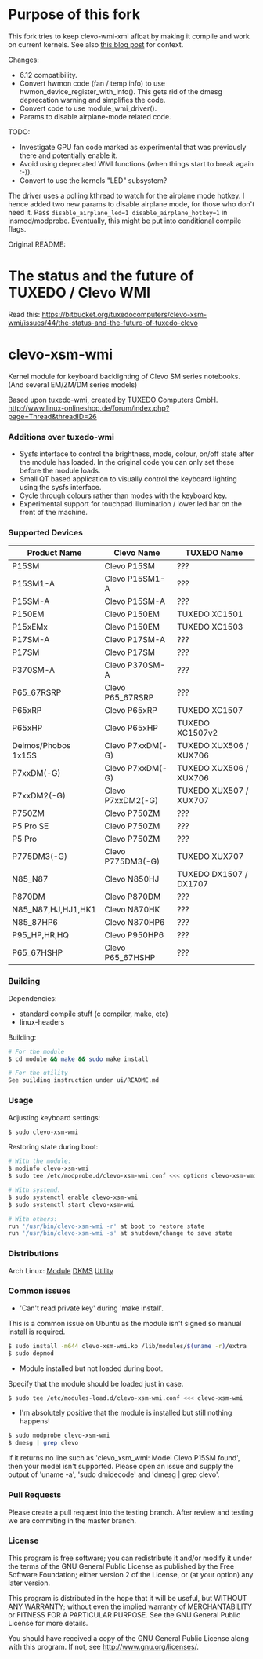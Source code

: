 # Purpose of this fork
This fork tries to keep clevo-wmi-xmi afloat by making it compile and work on current kernels.
See also [this blog post](https://quitesimple.org/page/fork-clevo-xsm-wmi-driver) for context.
    
Changes:
- 6.12 compatibility.
- Convert hwmon code (fan / temp info) to use hwmon_device_register_with_info(). This gets rid of the dmesg deprecation warning and simplifies the code.
- Convert code to use module_wmi_driver().
- Params to disable airplane-mode related code. 
    
TODO:  
- Investigate GPU fan code marked as experimental that was previously there and potentially enable it. 
- Avoid using deprecated WMI functions (when things start to break again :-)). 
- Convert to use the kernels "LED" subsystem? 
    
The driver uses a polling kthread to watch for the airplane mode hotkey. I hence added two new params to disable airplane mode,
for those who don't need it. Pass `disable_airplane_led=1 disable_airplane_hotkey=1` in insmod/modprobe. Eventually, this might be put into conditional compile flags.

Original README:

# The status and the future of TUXEDO / Clevo WMI
Read this:
https://bitbucket.org/tuxedocomputers/clevo-xsm-wmi/issues/44/the-status-and-the-future-of-tuxedo-clevo

# clevo-xsm-wmi

Kernel module for keyboard backlighting of Clevo SM series notebooks.
(And several EM/ZM/DM series models)

Based upon tuxedo-wmi, created by TUXEDO Computers GmbH.
http://www.linux-onlineshop.de/forum/index.php?page=Thread&threadID=26

### Additions over tuxedo-wmi
* Sysfs interface to control the brightness, mode, colour,
  on/off state after the module has loaded.
  In the original code you can only set these before the module loads.
* Small QT based application to visually control the keyboard lighting using the sysfs interface.
* Cycle through colours rather than modes with the keyboard key.
* Experimental support for touchpad illumination / lower led bar on the front of the machine.

### Supported Devices

| Product Name         | Clevo Name             | TUXEDO Name            |
|----------------------|------------------------|------------------------|
| P15SM                | Clevo P15SM            | ???                    |
| P15SM1-A             | Clevo P15SM1-A         | ???                    |
| P15SM-A              | Clevo P15SM-A          | ???                    |
| P150EM               | Clevo P150EM           | TUXEDO XC1501          |
| P15xEMx              | Clevo P150EM           | TUXEDO XC1503          |
| P17SM-A              | Clevo P17SM-A          | ???                    |
| P17SM                | Clevo P17SM            | ???                    |
| P370SM-A             | Clevo P370SM-A         | ???                    |
| P65_67RSRP           | Clevo P65_67RSRP       | ???                    |
| P65xRP               | Clevo P65xRP           | TUXEDO XC1507          |
| P65xHP               | Clevo P65xHP           | TUXEDO XC1507v2        |
| Deimos/Phobos 1x15S  | Clevo P7xxDM(-G)       | TUXEDO XUX506 / XUX706 |
| P7xxDM(-G)           | Clevo P7xxDM(-G)       | TUXEDO XUX506 / XUX706 |
| P7xxDM2(-G)          | Clevo P7xxDM2(-G)      | TUXEDO XUX507 / XUX707 |
| P750ZM               | Clevo P750ZM           | ???                    |
| P5 Pro SE            | Clevo P750ZM           | ???                    |
| P5 Pro               | Clevo P750ZM           | ???                    |
| P775DM3(-G)          | Clevo P775DM3(-G)      | TUXEDO XUX707          |
| N85_N87              | Clevo N850HJ           | TUXEDO DX1507 / DX1707 |
| P870DM               | Clevo P870DM           | ???                    |
| N85_N87,HJ,HJ1,HK1   | Clevo N870HK           | ???                    |
| N85_87HP6            | Clevo N870HP6          | ???                    |
| P95_HP,HR,HQ         | Clevo P950HP6          | ???                    |
| P65_67HSHP           | Clevo P65_67HSHP       | ???                    |

### Building

Dependencies:

* standard compile stuff (c compiler, make, etc)
* linux-headers

Building:
```bash
# For the module
$ cd module && make && sudo make install

# For the utility
See building instruction under ui/README.md
```

### Usage

Adjusting keyboard settings:
```bash
$ sudo clevo-xsm-wmi
```

Restoring state during boot:
```bash
# With the module:
$ modinfo clevo-xsm-wmi
$ sudo tee /etc/modprobe.d/clevo-xsm-wmi.conf <<< options clevo-xsm-wmi kb_color=white,white,white kb_brightness=1

# With systemd:
$ sudo systemctl enable clevo-xsm-wmi
$ sudo systemctl start clevo-xsm-wmi

# With others:
run '/usr/bin/clevo-xsm-wmi -r' at boot to restore state
run '/usr/bin/clevo-xsm-wmi -s' at shutdown/change to save state
```

### Distributions

Arch Linux: [Module](https://aur.archlinux.org/packages/clevo-xsm-wmi/) [DKMS](https://aur.archlinux.org/packages/clevo-xsm-wmi-dkms/) [Utility](https://aur.archlinux.org/packages/clevo-xsm-wmi-util/)

### Common issues

* 'Can't read private key' during 'make install'.

This is a common issue on Ubuntu as the module isn't signed so manual install is required.
```bash
$ sudo install -m644 clevo-xsm-wmi.ko /lib/modules/$(uname -r)/extra
$ sudo depmod
```
* Module installed but not loaded during boot.

Specify that the module should be loaded just in case.
```bash
$ sudo tee /etc/modules-load.d/clevo-xsm-wmi.conf <<< clevo-xsm-wmi
```

* I'm absolutely positive that the module is installed but still nothing happens!
```bash
$ sudo modprobe clevo-xsm-wmi
$ dmesg | grep clevo
```
If it returns no line such as 'clevo_xsm_wmi: Model Clevo P15SM found', then your model isn't supported.
Please open an issue and supply the output of 'uname -a', 'sudo dmidecode' and 'dmesg | grep clevo'.

### Pull Requests
Please create a pull request into the testing branch. After review and testing we are commiting in the master branch.

### License
This program is free software;  you can redistribute it and/or modify
it under the terms of the  GNU General Public License as published by
the Free Software Foundation; either version 2 of the License, or (at
your option) any later version.

This program is  distributed in the hope that it  will be useful, but
WITHOUT  ANY   WARRANTY;  without   even  the  implied   warranty  of
MERCHANTABILITY  or FITNESS FOR  A PARTICULAR  PURPOSE.  See  the GNU
General Public License for more details.

You should  have received  a copy of  the GNU General  Public License
along with this program. If not, see <http://www.gnu.org/licenses/>.
